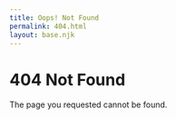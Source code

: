 ```yaml
---
title: Oops! Not Found
permalink: 404.html
layout: base.njk
---
```

# 404 Not Found

The page you requested cannot be found.
 